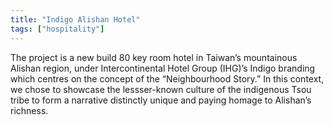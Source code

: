 ```yaml
---
title: "Indigo Alishan Hotel"
tags: ["hospitality"]
---
```


The project is a new build 80 key room hotel in Taiwan’s mountainous Alishan region, under Intercontinental Hotel Group (IHG)’s Indigo branding which centres on the concept of the “Neighbourhood Story.” In this context, we chose to showcase the lessser-known culture of the indigenous Tsou tribe to form a narrative distinctly unique and paying homage to Alishan’s richness.